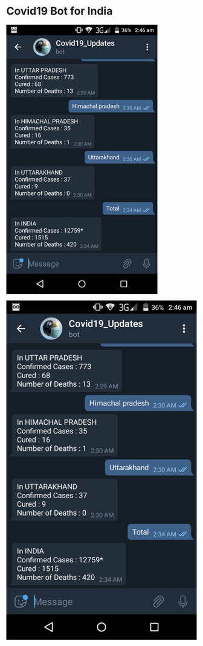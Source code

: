 # Covid19 Bot for India

<img src = "Images/Screenshot_2020-04-17-02-46-08.png" width = 400>

![](Images/Screenshot_2020-04-17-02-46-08.png)
